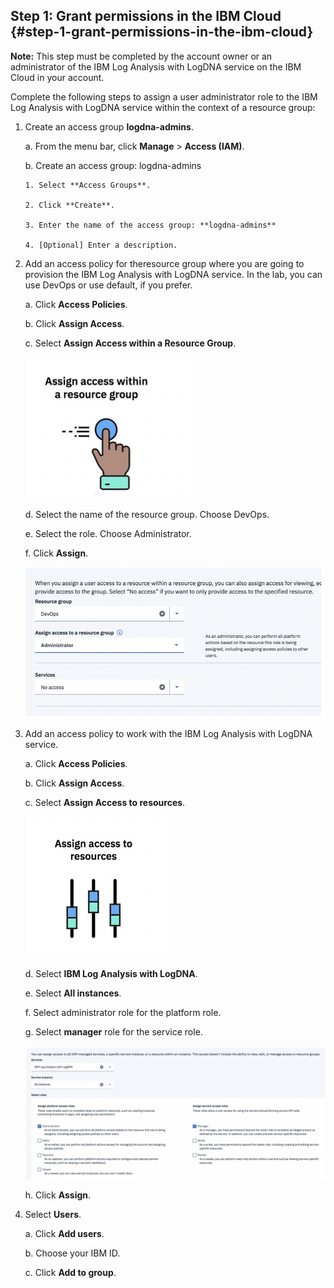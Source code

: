 ## Step 1: Grant permissions in the IBM Cloud {#step-1-grant-permissions-in-the-ibm-cloud}

**Note:** This step must be completed by the account owner or an administrator of the IBM Log Analysis with LogDNA service on the IBM Cloud in your account.

Complete the following steps to assign a user administrator role to the IBM Log Analysis with LogDNA service within the context of a resource group:

1.  Create an access group **logdna-admins**.

    a.  From the menu bar, click **Manage** &gt; **Access (IAM)**.

    b.  Create an access group: logdna-admins  
        
        1. Select **Access Groups**.

        2. Click **Create**.

        3. Enter the name of the access group: **logdna-admins**

        4. [Optional] Enter a description.

2.  Add an access policy for theresource group where you are going to provision the IBM Log Analysis with LogDNA service. In the lab, you can use DevOps or use default, if you prefer.

    a.  Click **Access Policies**.

    b.  Click **Assign Access**.

    c.  Select **Assign Access within a Resource Group**.

    ![image3](../images/logdna_img3.png)

    d.  Select the name of the resource group. Choose DevOps.

    e.  Select the role. Choose Administrator.

    f.  Click **Assign**.

    ![image4](../images/logdna_img4.png)

3.  Add an access policy to work with the IBM Log Analysis with LogDNA service.

    a.  Click **Access Policies**.

    b.  Click **Assign Access**.

    c.  Select **Assign Access to resources**.

    ![image5](../images/logdna_img5.png)

    d.  Select **IBM Log Analysis with LogDNA**.

    e.  Select **All instances**.

    f.  Select administrator role for the platform role.

    g.  Select **manager** role for the service role.

    ![image6](../images/logdna_img6.png)

    h.  Click **Assign**.

4.  Select **Users**.

    a.  Click **Add users**.

    b.  Choose your IBM ID.

    c.  Click **Add to group**.


    